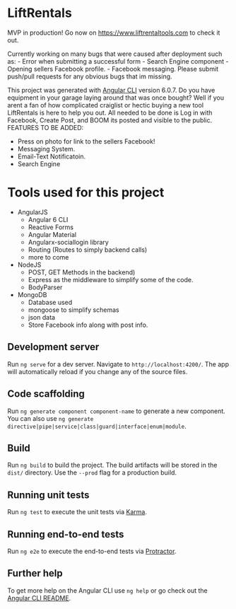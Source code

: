 # LiftRentals
MVP in production! Go now on https://www.liftrentaltools.com to check it out.

Currently working on many bugs that were caused after deployment such as: 
    - Error when submitting a successful form 
    - Search Engine component
    - Opening sellers Facebook profile.
    - Facebook messaging.
    Please submit push/pull requests for any obvious bugs that im missing.

This project was generated with [Angular CLI](https://github.com/angular/angular-cli) version 6.0.7.
Do you have equipment in your garage laying around that was once bought? Well if you arent a fan of how complicated craiglist or hectic buying a new tool LiftRentals is here to help you out.
All needed to be done is Log in with Facebook, Create Post, and BOOM its posted and visible to the public. 
FEATURES TO BE ADDED:
 * Press on photo for link to the sellers Facebook!
 * Messaging System.
 * Email-Text Notificatoin.
 * Search Engine


# Tools used for this project
 - AngularJS
    - Angular 6 CLI 
    - Reactive Forms
    - Angular Material 
    - Angularx-sociallogin library
    - Routing (Routes to simply backend calls)
    - more to come
 - NodeJS
    - POST, GET Methods in the backend)
    - Express as the middleware to simplify some of the code. 
    - BodyParser
 - MongoDB
    - Database used
    - mongoose to simplify schemas
    - json data
    - Store Facebook info along with post info.
    
 
## Development server

Run `ng serve` for a dev server. Navigate to `http://localhost:4200/`. The app will automatically reload if you change any of the source files.

## Code scaffolding

Run `ng generate component component-name` to generate a new component. You can also use `ng generate directive|pipe|service|class|guard|interface|enum|module`.

## Build

Run `ng build` to build the project. The build artifacts will be stored in the `dist/` directory. Use the `--prod` flag for a production build.

## Running unit tests

Run `ng test` to execute the unit tests via [Karma](https://karma-runner.github.io).

## Running end-to-end tests

Run `ng e2e` to execute the end-to-end tests via [Protractor](http://www.protractortest.org/).

## Further help

To get more help on the Angular CLI use `ng help` or go check out the [Angular CLI README](https://github.com/angular/angular-cli/blob/master/README.md).
